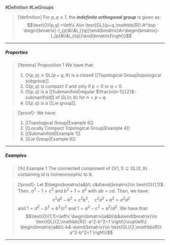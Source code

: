 #Definition #LieGroups 

> [!definition]
> For $p,q\geq 1$, the ***indefinite orthogonal group*** is given as: $$\text{O}(p,q):=\left\{ A\in \text{GL}(p+q,\mathbb{R}):A^\top \begin{bmatrix}-I_{p}&\\&I_{{q}}\end{bmatrix}A=\begin{bmatrix}-I_{p}&\\&I_{{q}}\end{bmatrix}\right\}$$
---
##### Properties
> [!lemma] Proposition 1
> We have that:
> 1. $\text{O}(p,q)\leq \text{GL}(p+q,\mathbb{R})$ is a closed [[Topological Group|topological subgroup]].
> 2. $\text{O}(p,q)$ is compact if and only if $p=0$ or $q=0$.
> 3. $\text{O}(p,q)$ is a [[Submanifold|regular $\frac{n(n-1)}{2}$-submanifold]] of $\text{GL}(n,\mathbb{R})$ for $n=p+q$.
> 4. $\text{O}(p,q)$ is a [[Lie group]].

> [!proof]-
> We have:
> 1. [[Topological Group|Example 6]]
> 2. [[Locally Compact Topological Group|Example 4]]
> 3. [[Submanifold|Example 1]]
> 4. [[Lie Group|Example 6]]

---
##### Examples
> [!h] Example 1
> The connected component of $\text{O}(1,1)\subseteq \text{GL}(2,\mathbb{R})$ containing $\text{id}$ is homeomorphic to $\mathbb{R}$.

> [!proof]-
> Let $\begin{bmatrix}a&b\\ c&d\end{bmatrix}\in \text{O}(1,1)$. Then, $a^2-1=c^2$ and $b^2+1=d^2$ with $ab=cd$. Then, we have: $$c^2d^2-b^2 =c^2b^2,\quad c^2d^2+a^2=a^2d^2$$and $1=d^2-b^2=b^2 /c^2$ and $1=a^2-c^2=a^2 /d^2$. We have that: $$\text{O}(1,1)=\left\{ \begin{bmatrix}a&b\\b&a\end{bmatrix}\in \text{GL}(2,\mathbb{R}): a^2-b^2=1 \right\}\cup\left\{ \begin{bmatrix}a&b\\-b&-a\end{bmatrix}\in \text{GL}(2,\mathbb{R}): a^2-b^2=1 \right\}$$
---